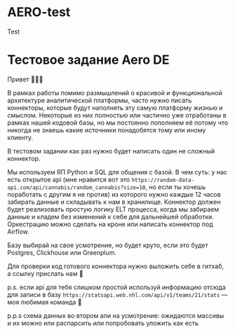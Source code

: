 # AERO-test
Test

# Тестовое задание Aero DE

Привет 👩🏼‍💻 

В рамках работы помимо размышлений о красивой и функциональной архитектуре аналитической платформы, часто нужно писать коннекторы, которые будут наполнять эту самую платформу жизнью и смыслом. Некоторые из них полностью или частично уже отработаны в рамках нашей кодовой базы, но мы постоянно пополняем её потому что никогда не знаешь какие источники понадобятся тому или иному клиенту. 

В тестовом задании как раз нужно будет написать один не сложный коннектор. 

Мы используем ЯП Python и SQL для общения с базой.
В чем суть: у нас есть открытое api (мне нравится вот это `https://random-data-api.com/api/cannabis/random_cannabis?size=10`, но если ты хочешь поработать с другим я не против) из которого нужно каждые 12 часов забирать данные и складывать к нам в хранилище. Коннектор должен будет реализовать простую логику ELT процесса, когда мы забираем данные и кладем без изменений к себе для дальнейшей обработки. Оркестрацию можно сделать на кроне или написать коннектор под Airflow.

Базу выбирай на свое усмотрение, но будет круто, если это будет Postgres, Clickhouse или Greenplum.

Для проверки код готового коннектора нужно выложить себе в гитхаб, а ссылку прислать нам 🙂

p.s. если api для тебя слишком простой используй информацию отсюда для записи в базу `https://statsapi.web.nhl.com/api/v1/teams/21/stats` — моя любимая команда 🏒

p.p.s схема данных во втором апи на усмотрение: ожидаются массивы и их можно или распарсить или попробовать уложить как есть

